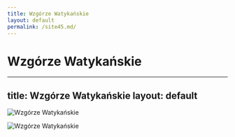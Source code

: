 ```yaml
---
title: Wzgórze Watykańskie
layout: default
permalink: /site45.md/
---
```

Wzgórze Watykańskie
=============================================================================================
---
title: Wzgórze Watykańskie
layout: default
---

![Wzgórze Watykańskie](http://koronaeuropy.pl/wp-content/uploads/2017/02/watykan_58.jpg)

![Wzgórze Watykańskie](http://koronaeuropy.pl/wp-content/uploads/2017/01/watykan_78-768x512.jpg)